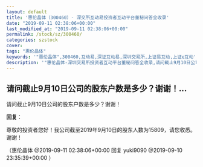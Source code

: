 ```yaml
---
layout: default
title: '惠伦晶体（300460）- 深交所互动易投资者互动平台董秘问答全收录'
date: "2019-09-11 02:38:06+00:00"
last_modified_at: "2019-09-11 02:38:06+00:00"
permalink: /stock/sz/300460/
categories: szstock
cover: 
tags: "惠伦晶体"
keywords: '"惠伦晶体",300460,互动易,深证互动易,深圳交易所,上证易互动,上证e互动'
description: '"惠伦晶体-深圳交易所投资者互动平台董秘问答全收录,请问截止9月10日公司的股东户数是多少？谢谢！"'
---
```


## 请问截止9月10日公司的股东户数是多少？谢谢！...

请问截止9月10日公司的股东户数是多少？谢谢！

**回复**：

尊敬的投资者您好！我公司截至2019年9月10日的股东人数为15809，请您收悉。谢谢！ 

（惠伦晶体  @2019-09-11 02:38:06+00:00 回复 yuki9090  @2019-09-10 23:35:39+00:00 ）

